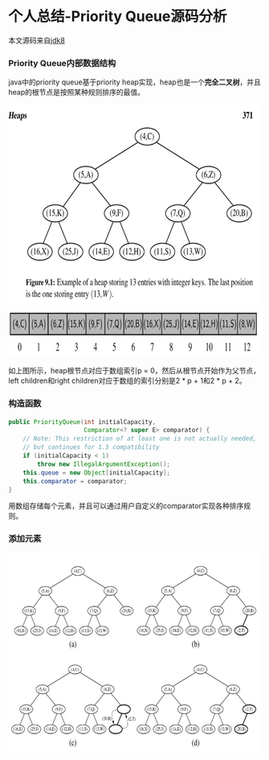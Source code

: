 # 个人总结-Priority Queue源码分析
本文源码来自[jdk8](http://hg.openjdk.java.net/jdk8/jdk8/jdk/file/687fd7c7986d/src/share/classes/java/util/PriorityQueue.java)

### Priority Queue内部数据结构
java中的priority queue基于priority heap实现，heap也是一个**完全二叉树**，并且heap的根节点是按照某种规则排序的最值。

<img src="https://github.com/lwdhw1987/algorithm009-class01/blob/master/Week_01/heap.png?raw=true" width = "600" height = "400">

<img src="https://github.com/lwdhw1987/algorithm009-class01/blob/master/Week_01/array.png?raw=true" width = "600" height = "100">

如上图所示，heap根节点对应于数组索引p = 0，然后从根节点开始作为父节点，left children和right children对应于数组的索引分别是2 * p + 1和2 * p + 2。

### 构造函数
```java
public PriorityQueue(int initialCapacity,
                     Comparator<? super E> comparator) {
    // Note: This restriction of at least one is not actually needed,
    // but continues for 1.5 compatibility
	if (initialCapacity < 1)
        throw new IllegalArgumentException();
	this.queue = new Object[initialCapacity];
    this.comparator = comparator;
}
```

用数组存储每个元素，并且可以通过用户自定义的comparator实现各种排序规则。

### 添加元素
<img src="https://github.com/lwdhw1987/algorithm009-class01/blob/master/Week_01/up-bubbling1.png?raw=true" width = "600" height = "400">


